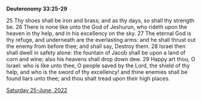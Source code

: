 **Deuteronomy 33:25-29**

25 Thy shoes shall be iron and brass; and as thy days, so shall thy strength be. 26 There is none like unto the God of Jeshurun, who rideth upon the heaven in thy help, and in his excellency on the sky. 27 The eternal God is thy refuge, and underneath are the everlasting arms: and he shall thrust out the enemy from before thee; and shall say, Destroy them. 28 Israel then shall dwell in safety alone: the fountain of Jacob shall be upon a land of corn and wine; also his heavens shall drop down dew. 29 Happy art thou, O Israel: who is like unto thee, O people saved by the Lord, the shield of thy help, and who is the sword of thy excellency! and thine enemies shall be found liars unto thee; and thou shalt tread upon their high places. 

[Saturday 25-June, 2022](https://t.me/s/daily_scripture)
